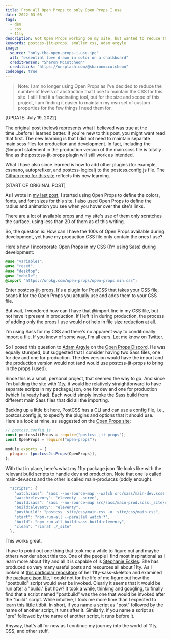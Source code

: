 ```yaml
---
title: From all Open Props to only Open Props I use
date: 2022-03-08
tags:
  - dev
  - css
  - 11ty
description: Got Open Props working on my site, but wanted to reduce the size of my CSS in production.
keywords: postcss-jit-props, smaller css, adam argyle
image:
  source: "only-the-open-props-i-use.jpg"
  alt: "essential love drawn in color on a chalkboard"
  creditPerson: "Sharon McCutcheon"
  creditLink: "https://unsplash.com/@sharonmccutcheon"
codepage: true
---
```


> Note: I am no longer using Open Props as I've decided to reduce the number of levels of abstraction that I use to maintain the CSS for this site. I still find it a fascinating tool, but for the size and scope of this project, I am finding it easier to maintain my own set of custom properties for the few things I need them for.

[UPDATE: July 19, 2022]

The original post (below) represents what I believed was true at the time...before I learned better. If you're new to this post, you might want read that first. The new learning is that I did not need to maintain separate main.scss files for production and development. In fact, including the @import statement in the production version of the main.scss file is totally fine as the postcss-jit-props plugin will still work as intended.

What I have also since learned is how to add other plugins (for example, cssnano, autoprefixer, and postcss-logical) to the postcss.config.js file. The [Github repo for this site](https://github.com/bobmonsour/bobmonsour.com) reflects this new learning.

[START OF ORIGINAL POST]

As I wrote in [my last post](/posts/dipping-my-toes-in-the-open-props-water), I started using Open Props to define the colors, fonts, and font sizes for this site. I also used Open Props to define the radius and animation you see when you hover over the site's links.

There are a lot of available props and my site's use of them only scratches the surface, using less than 20 of them as of this writing.

So, the question is: How can I have the 100s of Open Props available during development, yet have my production CSS file only contain the ones I use?

Here's how I incorporate Open Props in my CSS (I'm using Sass) during development:

```css
@use "variables";
@use "reset";
@use "desktop";
@use "mobile";
@import "https://unpkg.com/open-props/open-props.min.css";
```

Enter [postcss-jit-props](https://github.com/GoogleChromeLabs/postcss-jit-props). It's a plugin for [PostCSS](https://postcss.org/) that takes your CSS file, scans it for the Open Props you actually use and adds them to your CSS file.

But wait, I wondered how can I have that @import line in my CSS file, but not have it present in production. If I left it in during production, the process of adding only the props I use would not help in file size reduction at all.

I'm using Sass for my CSS and there's no apparent way to conditionally import a file. If you know of some way, I'm all ears. Let me know on [Twitter](https://twitter.com/bobmonsour).

So I posed this question to [Adam Argyle](https://twitter.com/adamargyle) on the [Open Props Discord](https://discord.com/channels/896960631322849340/915345792166928415/949465191282798602). He was equally stumped, but suggested that I consider having two Sass files, one for dev and one for production. The dev version would have the import and the production version would not (and would use postcss-jit-props to bring in the props I used).

Since this is a small, personal project, that seemed the way to go. And since I'm building the site with [11ty](https://www.11ty.dev/), it would be relatively straightforward to have separate scripts in my package.json, one for dev and one for production (which I already had). Each would simply invoke the Sass build from different main Sass files that did all the importing.

Backing up a little bit here, PostCSS has a CLI and can use a config file, i.e., postcss.config.js, to specify the plugins and options that it should use. Here's a look at mine, as suggested on the [Open Props site](https://open-props.style/):

```js
// postcss.config.js
const postcssJitProps = require("postcss-jit-props");
const OpenProps = require("open-props");

module.exports = {
  plugins: [postcssJitProps(OpenProps)],
};
```

With that in place, here's what my 11ty package.json file looks like with the relevant build scripts to handle dev and production. Note that one is called main-dev.scss and the other is called main-prod.scss (oddly enough).

```js
  "scripts": {
    "watch:sass": "sass --no-source-map --watch src/sass/main-dev.scss:_site/css/main.css",
    "watch:eleventy": "eleventy --serve",
    "build:sass": "sass --no-source-map src/sass/main-prod.scss:_site/css/main.css",
    "build:eleventy": "eleventy",
    "postbuild": "postcss _site/css/main.css -o _site/css/main.css",
    "start": "npm-run-all --parallel watch:*",
    "build": "npm-run-all build:sass build:eleventy",
    "clean": "rimraf ./_site"
  },
```

This works great.

I have to point out one thing that took me a while to figure out and maybe others wonder about this too. One of the people I find most inspirational as I learn more about 11ty and all it is capable of is [Stephanie Eckles](https://github.com/5t3ph). She has produced so very many useful posts and resources all about 11ty. As I looked at [this particular repository](https://github.com/5t3ph/11ty-sass-skeleton) of her 11ty-sass-skeleton and examined the [package.json file](https://github.com/5t3ph/11ty-sass-skeleton/blob/main/package.json), I could not for the life of me figure out how the "postbuild" script would ever be invoked. Clearly it seems that it would be run after a "build." But how? It took a while, thinking and googling, to finally find that a script named "postbuild" was the one that would be invoked after the "build" script. While intuitive, I took me more time than I expected to learn [this little tidbit](https://docs.npmjs.com/cli/v8/using-npm/scripts/). In short, if you name a script as "post" followed by the name of another script, it runs after it. Similarly, if you name a script as "pre" followed by the name of another script, it runs before it.

Anyway, that's all for now as I continue my journey into the world of 11ty, CSS, and other stuff.
